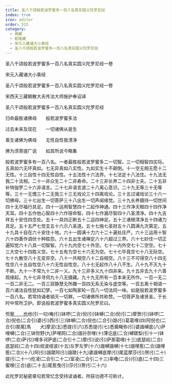 ```yaml
---
title: 圣八千颂般若波罗蜜多一百八名真实圆义陀罗尼经
index: true
icon: editor
order: 515
category:
  - 佛藏
  - 乾隆藏
  - 宋元入藏诸大小乘经
  - 圣八千颂般若波罗蜜多一百八名真实圆义陀罗尼经
---
```


圣八千颂般若波罗蜜多一百八名真实圆义陀罗尼经一卷  

宋元入藏诸大小乘经  

圣八千颂般若波罗蜜多一百八名真实圆义陀罗尼经一卷  

宋西天三藏朝散大夫传法大师施护奉诏译  

圣八千颂般若波罗蜜多一百八名真实圆义陀罗尼经  

归命最胜诸佛母　　般若波罗蜜多法  

过去未来及现在　　一切诸佛从是生  

善生诸佛为佛母　　无性自性我清净  

佛为须菩提广说　　如其所说今略集  

般若波罗蜜多有一百八名。一者最胜般若波罗蜜多二一切智。三一切相智四实际。五真如六无坏真如。七无异真如八实性。九如实生十不颠倒。十一空无相无愿十二无性。十三自性十四无性自性。十五法性十六法界。十七法定十八法住。十九法无我二十法相。二十一非众生二十二非寿命。二十三非长养二十四非士夫。二十五非补特伽罗二十六非语言。二十七非语言道二十八离心意识。二十九无等三十无等等。三十一无憍三十二无我三十三无戏论三十四离戏论。三十五过诸戏论三十六一切佛母。三十七出生一切菩萨三十八出生一切声闻缘觉。三十九长养摄持一切世间四十无尽福行具足。四十一运用智慧四十二起作神通。四十三作净天眼四十四作净天耳。四十五作他心智四十六作宿命智。四十七作漏尽智四十八圣清净。四十九吉祥五十安住四念处。五十一具四正断五十二运四神足。五十三诸根清净五十四诸力具足。五十五严七觉支五十六示八圣道。五十七施七圣财五十八圆满九次第定。五十九具十自在六十安住十地。六十一圆满十力六十二十遍处庄严。六十三运用十智六十四善作调伏十种胜怨。六十五出生诸禅定六十六超过三界。六十七妙住一切正遍知觉六十八具一切智智。六十九内空七十外空。七十一内外空七十二空空。七十三大空七十四胜义空。七十五有为空七十六无为空。七十七毕竟空七十八无际空。七十九散空八十无变异空。八十一共相空八十二自相空。八十三不可得空八十四无性空八十五自性空八十六无性自性空。八十七无起作八十八不生。八十九不灭九十不断。九十一不常九十二非一义。九十三非多义九十四非来。九十五非去九十六善观缘起。九十七非寻伺九十八无摄藏。九十九无所有一百本来无所作。一百一无二一百二非无二。一百三寂静慧无所趣一百四无系无染与虚空等。一百五离十相语一百六诸法自性犹如幻梦。一百七如陶家轮一百八一切法同一味。如是般若波罗蜜多一百八名。若常持诵者销灭一切罪。一切诸佛所共称赞。一切菩萨及诸贤圣。于长时中常所卫护。即说般若波罗蜜多真实圆义陀罗尼曰。  

怛[寧　　也](切身)他(引一句)唵(引)钵啰(二合)倪(引)钵嚩(二合)倪(引二)摩贺(引)钵啰(二合)倪也(二合引)婆(引)西(引三)钵嚩(二合)倪也(二合引)路(引)葛葛哩(四)阿倪也(二合引)那尾[馬　　犬]摩泥(五)悉提(引六)苏悉提(引七)悉奠睹弥(引)婆誐嚩底(八)萨哩嚩(二合)三钵怛野(九)萨哩网(二合)誐孙奈哩(十)薄讫底(二合)嚩蹉梨(引十一)钵啰(二合)萨(引)哩多诃萨底(二合引十二)摩(引)说(引)萨那葛哩(十三)底瑟姹(二合)底瑟姹(二合十四)绀波绀波(十五)左罗左罗(十六)誐嚩誐嚩(十七)誐哩惹(二合)誐哩惹(二合)(十八)阿(引)誐蹉阿(引)誐蹉(十九)婆誐嚩底摩(引)尾蓝摩莎(引)贺(引二十)提(引二十一)纥凌(二合引二十二)室凌(二合引二十三)率噜(二合)(引)底(二十四)三蜜哩(三合)底(二十五)尾惹曳(引)莎(引)贺(引二十六)  

此陀罗尼秘密章句若常忆念受持读诵者。所获功德不可称计。  
